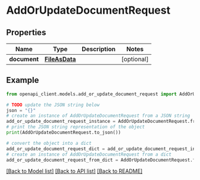 # AddOrUpdateDocumentRequest


## Properties

Name | Type | Description | Notes
------------ | ------------- | ------------- | -------------
**document** | [**FileAsData**](FileAsData.md) |  | [optional] 

## Example

```python
from openapi_client.models.add_or_update_document_request import AddOrUpdateDocumentRequest

# TODO update the JSON string below
json = "{}"
# create an instance of AddOrUpdateDocumentRequest from a JSON string
add_or_update_document_request_instance = AddOrUpdateDocumentRequest.from_json(json)
# print the JSON string representation of the object
print(AddOrUpdateDocumentRequest.to_json())

# convert the object into a dict
add_or_update_document_request_dict = add_or_update_document_request_instance.to_dict()
# create an instance of AddOrUpdateDocumentRequest from a dict
add_or_update_document_request_from_dict = AddOrUpdateDocumentRequest.from_dict(add_or_update_document_request_dict)
```
[[Back to Model list]](../README.md#documentation-for-models) [[Back to API list]](../README.md#documentation-for-api-endpoints) [[Back to README]](../README.md)


